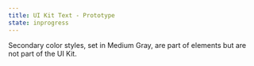 ```yaml
---
title: UI Kit Text - Prototype
state: inprogress
---
```


Secondary color styles, set in Medium Gray, are part of elements but are not part of the UI Kit. 